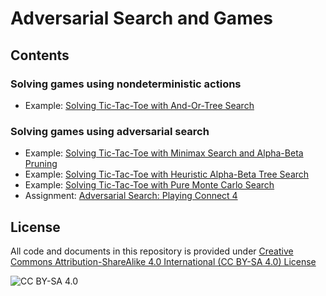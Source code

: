 <!-- #region -->
# Adversarial Search and Games

## Contents

### Solving games using nondeterministic actions
* Example: [Solving Tic-Tac-Toe with And-Or-Tree Search](tictactoe_and_or_tree_search.ipynb)

### Solving games using adversarial search
* Example: [Solving Tic-Tac-Toe with Minimax Search and Alpha-Beta Pruning](tictactoe_alpha_beta_tree_search.ipynb)
* Example: [Solving Tic-Tac-Toe with Heuristic Alpha-Beta Tree Search](tictactoe_heuristic_alpha_beta_tree_search.ipynb)
* Example: [Solving Tic-Tac-Toe with Pure Monte Carlo Search](tictactoe_pure_monte_carlo_search.ipynb)
* Assignment: [Adversarial Search: Playing Connect 4](assignment_connect4.ipynb)


## License
All code and documents in this repository is provided under [Creative Commons Attribution-ShareAlike 4.0 International (CC BY-SA 4.0) License](https://creativecommons.org/licenses/by-sa/4.0/)

![CC BY-SA 4.0](https://licensebuttons.net/l/by-sa/3.0/88x31.png)
<!-- #endregion -->
